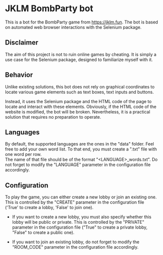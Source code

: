 # JKLM BombParty bot

This is a bot for the BombParty game from https://jklm.fun.
The bot is based on automated web browser interactions with the Selenium package.

## Disclaimer
The aim of this project is not to ruin online games by cheating. It is simply a use case for the Selenium package, designed to familiarize myself with it.

## Behavior
Unlike existing solutions, this bot does not rely on graphical coordinates to locate various game elements such as text boxes, text inputs and buttons.

Instead, it uses the Selenium package and the HTML code of the page to locate and interact with these elements.
Obviously, if the HTML code of the website is modified, the bot will be broken. Nevertheless, it is a practical solution that requires no preparation to operate.

## Languages
By default, the supported languages are the ones in the "data" folder. Feel free to add your own word list. To that end, you must create a ".txt" file with one word per row.  
The name of that file should be of the format "\<LANGUAGE\>_words.txt". Do not forget to modify the "LANGUAGE" parameter in the configuration file accordingly.

## Configuration
To play the game, you can either create a new lobby or join an existing one. This is controlled by the "CREATE" parameter in the configuration file ('True' to create a lobby, 'False' to join one).

- If you want to create a new lobby, you must also specify whether this lobby will be public or private. This is controlled by the "PRIVATE" parameter in the configuration file ("True" to create a private lobby, "False" to create a public one).

- If you want to join an existing lobby, do not forget to modify the "ROOM_CODE" parameter in the configuration file accordingly.